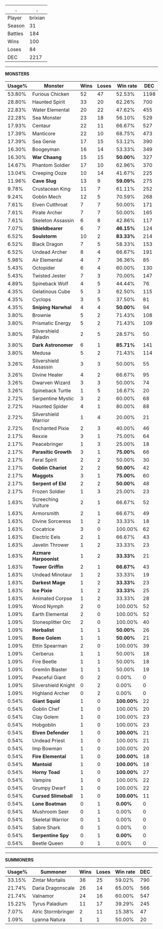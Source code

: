 .|.
|-|-
Player|brixian
Season|31
Battles|184
Wins|100
Loses|84
DEC|2217

---
**MONSTERS**

Usage%|Monster|Wins|Loses|Win rate|DEC|
-|-|-|-|-|-|
53.80%|Furious Chicken|52|47|52.53%|1198|
28.80%|Haunted Spirit|33|20|62.26%|700|
22.83%|Water Elemental|20|22|47.62%|455|
22.28%|Sea Monster|23|18|56.10%|529|
17.93%|Centaur|22|11|66.67%|527|
17.39%|Manticore|22|10|68.75%|473|
17.39%|Sea Genie|17|15|53.12%|390|
16.30%|Boogeyman|16|14|53.33%|349|
16.30%|**War Chaang**|15|15|**50.00%**|327|
14.67%|Phantom Soldier|17|10|62.96%|370|
13.04%|Creeping Ooze|10|14|41.67%|225|
11.96%|**Cave Slug**|13|9|**59.09%**|275|
9.78%|Crustacean King|11|7|61.11%|252|
9.24%|Goblin Mech|12|5|70.59%|268|
7.61%|Elven Cutthroat|7|7|50.00%|171|
7.61%|Pirate Archer|7|7|50.00%|165|
7.61%|Skeleton Assassin|6|8|42.86%|117|
7.07%|**Shieldbearer**|6|7|**46.15%**|124|
6.52%|**Soulstorm**|10|2|**83.33%**|214|
6.52%|Black Dragon|7|5|58.33%|153|
6.52%|Undead Archer|8|4|66.67%|191|
5.98%|Air Elemental|4|7|36.36%|85|
5.43%|Octopider|6|4|60.00%|130|
5.43%|Twisted Jester|7|3|70.00%|147|
4.89%|Spineback Wolf|4|5|44.44%|76|
4.35%|Gelatinous Cube|5|3|62.50%|115|
4.35%|Cyclops|3|5|37.50%|81|
4.35%|**Sniping Narwhal**|4|4|**50.00%**|94|
3.80%|Brownie|5|2|71.43%|108|
3.80%|Prismatic Energy|5|2|71.43%|109|
3.80%|Silvershield Paladin|2|5|28.57%|50|
3.80%|**Dark Astronomer**|6|1|**85.71%**|141|
3.80%|Medusa|5|2|71.43%|114|
3.26%|Silvershield Assassin|3|3|50.00%|55|
3.26%|Divine Healer|4|2|66.67%|95|
3.26%|Dwarven Wizard|3|3|50.00%|74|
3.26%|Spineback Turtle|1|5|16.67%|20|
2.72%|Serpentine Mystic|3|2|60.00%|68|
2.72%|Haunted Spider|4|1|80.00%|88|
2.72%|Silvershield Warrior|1|4|20.00%|21|
2.72%|Enchanted Pixie|2|3|40.00%|46|
2.17%|Rexxie|3|1|75.00%|64|
2.17%|Peacebringer|1|3|25.00%|18|
2.17%|**Parasitic Growth**|3|1|**75.00%**|66|
2.17%|Feral Spirit|2|2|50.00%|30|
2.17%|**Goblin Chariot**|2|2|**50.00%**|42|
2.17%|**Maggots**|3|1|**75.00%**|60|
2.17%|**Serpent of Eld**|2|2|**50.00%**|48|
2.17%|Frozen Soldier|1|3|25.00%|23|
1.63%|Screeching Vulture|2|1|66.67%|52|
1.63%|Armorsmith|2|1|66.67%|49|
1.63%|Divine Sorceress|1|2|33.33%|18|
1.63%|Cocatrice|3|0|100.00%|62|
1.63%|Electric Eels|2|1|66.67%|43|
1.63%|Javelin Thrower|1|2|33.33%|23|
1.63%|**Azmare Harpoonist**|1|2|**33.33%**|21|
1.63%|**Tower Griffin**|2|1|**66.67%**|43|
1.63%|Undead Minotaur|1|2|33.33%|19|
1.63%|**Darkest Mage**|1|2|**33.33%**|23|
1.63%|**Ice Pixie**|1|2|**33.33%**|25|
1.63%|Animated Corpse|1|2|33.33%|28|
1.09%|Wood Nymph|2|0|100.00%|52|
1.09%|Earth Elemental|2|0|100.00%|52|
1.09%|Stonesplitter Orc|2|0|100.00%|40|
1.09%|**Herbalist**|1|1|**50.00%**|26|
1.09%|**Bone Golem**|1|1|**50.00%**|21|
1.09%|Ettin Spearman|2|0|100.00%|39|
1.09%|Cerberus|1|1|50.00%|18|
1.09%|Fire Beetle|1|1|50.00%|18|
1.09%|Gremlin Blaster|1|1|50.00%|19|
1.09%|Peaceful Giant|0|2|0.00%|0|
1.09%|Silvershield Knight|0|2|0.00%|0|
1.09%|Highland Archer|0|2|0.00%|0|
0.54%|**Giant Squid**|1|0|**100.00%**|22|
0.54%|Goblin Chef|1|0|100.00%|20|
0.54%|Clay Golem|1|0|100.00%|23|
0.54%|Hobgoblin|1|0|100.00%|23|
0.54%|**Elven Defender**|1|0|**100.00%**|21|
0.54%|Undead Priest|1|0|100.00%|21|
0.54%|Imp Bowman|1|0|100.00%|20|
0.54%|**Fire Elemental**|1|0|**100.00%**|18|
0.54%|**Mantoid**|1|0|**100.00%**|18|
0.54%|**Horny Toad**|1|0|**100.00%**|27|
0.54%|Vampire|1|0|100.00%|22|
0.54%|Grumpy Dwarf|1|0|100.00%|22|
0.54%|**Cursed Slimeball**|1|0|**100.00%**|11|
0.54%|**Lone Boatman**|0|1|**0.00%**|0|
0.54%|Mushroom Seer|0|1|0.00%|0|
0.54%|Skeletal Warrior|0|1|0.00%|0|
0.54%|Sabre Shark|0|1|0.00%|0|
0.54%|**Serpentine Spy**|0|1|**0.00%**|0|
0.54%|Beetle Queen|0|1|0.00%|0|

---
**SUMMONERS**

Usage%|Summoner|Wins|Loses|Win rate|DEC|
-|-|-|-|-|-|
33.15%|Zintar Mortalis|36|25|59.02%|790|
21.74%|Daria Dragonscale|26|14|65.00%|566|
21.74%|Valnamor|24|16|60.00%|547|
15.22%|Tyrus Paladium|11|17|39.29%|245|
7.07%|Alric Stormbringer|2|11|15.38%|47|
1.09%|Lyanna Natura|1|1|50.00%|20|
